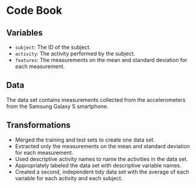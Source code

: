 # Code Book

## Variables
- `subject`: The ID of the subject.
- `activity`: The activity performed by the subject.
- `features`: The measurements on the mean and standard deviation for each measurement.

## Data
The data set contains measurements collected from the accelerometers from the Samsung Galaxy S smartphone.

## Transformations
- Merged the training and test sets to create one data set.
- Extracted only the measurements on the mean and standard deviation for each measurement.
- Used descriptive activity names to name the activities in the data set.
- Appropriately labeled the data set with descriptive variable names.
- Created a second, independent tidy data set with the average of each variable for each activity and each subject.
